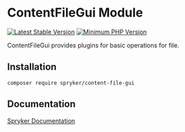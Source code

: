 # ContentFileGui Module
[![Latest Stable Version](https://poser.pugx.org/spryker/content-file-gui/v/stable.svg)](https://packagist.org/packages/spryker/content-file-gui)
[![Minimum PHP Version](https://img.shields.io/badge/php-%3E%3D%208.2-8892BF.svg)](https://php.net/)

ContentFileGui provides plugins for basic operations for file.

## Installation

```
composer require spryker/content-file-gui
```

## Documentation

[Spryker Documentation](https://docs.spryker.com)
